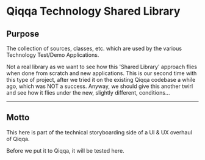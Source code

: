 ﻿# Qiqqa Technology Shared Library

## Purpose

The collection of sources, classes, etc. which are used by the various Technology Test/Demo Applications.

Not a real library as we want to see how this 'Shared Library' approach flies when done from scratch and new applications. This is our second time with this type of project, after we tried it on the existing Qiqqa codebase a while ago, which was NOT a success. 
Anyway, we should give this another twirl and see how it flies under the new, slightly different, conditions...



---

## Motto

This here is part of the technical storyboarding side of a UI & UX overhaul of Qiqqa.

Before we put it to Qiqqa, it will be tested here.
